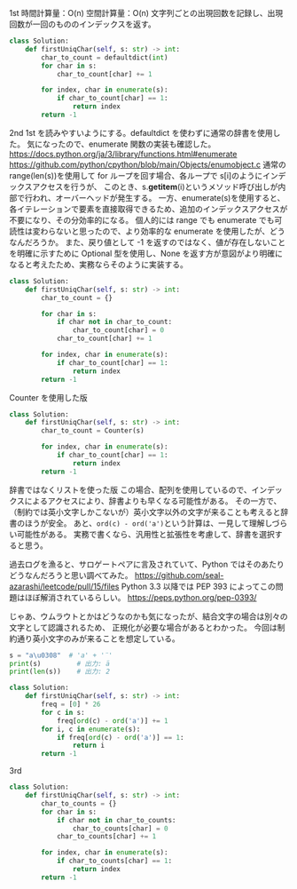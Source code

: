 1st
時間計算量：O(n)
空間計算量：O(n)
文字列ごとの出現回数を記録し、出現回数が一回のもののインデックスを返す。

```python
class Solution:
    def firstUniqChar(self, s: str) -> int:
        char_to_count = defaultdict(int)
        for char in s:
            char_to_count[char] += 1

        for index, char in enumerate(s):
            if char_to_count[char] == 1:
                return index
        return -1
```

2nd
1st を読みやすいようにする。defaultdict を使わずに通常の辞書を使用した。
気になったので、enumerate 関数の実装も確認した。
https://docs.python.org/ja/3/library/functions.html#enumerate
https://github.com/python/cpython/blob/main/Objects/enumobject.c
通常の range(len(s))を使用して for ループを回す場合、各ループで s[i]のようにインデックスアクセスを行うが、
このとき、s.**getitem**(i)というメソッド呼び出しが内部で行われ、オーバーヘッドが発生する。
一方、enumerate(s)を使用すると、各イテレーションで要素を直接取得できるため、追加のインデックスアクセスが不要になり、その分効率的になる。
個人的には range でも enumerate でも可読性は変わらないと思ったので、より効率的な enumerate を使用したが、どうなんだろうか。
また、戻り値として -1 を返すのではなく、値が存在しないことを明確に示すために Optional 型を使用し、None を返す方が意図がより明確になると考えたため、実務ならそのように実装する。

```python
class Solution:
    def firstUniqChar(self, s: str) -> int:
        char_to_count = {}

        for char in s:
            if char not in char_to_count:
                char_to_count[char] = 0
            char_to_count[char] += 1

        for index, char in enumerate(s):
            if char_to_count[char] == 1:
                return index
        return -1
```

Counter を使用した版

```python
class Solution:
    def firstUniqChar(self, s: str) -> int:
        char_to_count = Counter(s)

        for index, char in enumerate(s):
            if char_to_count[char] == 1:
                return index
        return -1
```

辞書ではなくリストを使った版
この場合、配列を使用しているので、インデックスによるアクセスにより、辞書よりも早くなる可能性がある。
その一方で、（制約では英小文字しかこないが）英小文字以外の文字が来ることも考えると辞書のほうが安全。
あと、`ord(c) - ord('a')`という計算は、一見して理解しづらい可能性がある。
実務で書くなら、汎用性と拡張性を考慮して、辞書を選択すると思う。

過去ログを漁ると、サロゲートペアに言及されていて、Python ではそのあたりどうなんだろうと思い調べてみた。
https://github.com/seal-azarashi/leetcode/pull/15/files
Python 3.3 以降では PEP 393 によってこの問題はほぼ解消されているらしい。
https://peps.python.org/pep-0393/

じゃあ、ウムラウトとかはどうなのかも気になったが、結合文字の場合は別々の文字として認識されるため、
正規化が必要な場合があるとわかった。
今回は制約通り英小文字のみが来ることを想定している。

```python
s = "a\u0308"  # 'a' + '̈'
print(s)         # 出力: ä
print(len(s))    # 出力: 2
```

```python
class Solution:
    def firstUniqChar(self, s: str) -> int:
        freq = [0] * 26
        for c in s:
            freq[ord(c) - ord('a')] += 1
        for i, c in enumerate(s):
            if freq[ord(c) - ord('a')] == 1:
                return i
        return -1
```

3rd

```python
class Solution:
    def firstUniqChar(self, s: str) -> int:
        char_to_counts = {}
        for char in s:
            if char not in char_to_counts:
                char_to_counts[char] = 0
            char_to_counts[char] += 1

        for index, char in enumerate(s):
            if char_to_counts[char] == 1:
                return index
        return -1
```
